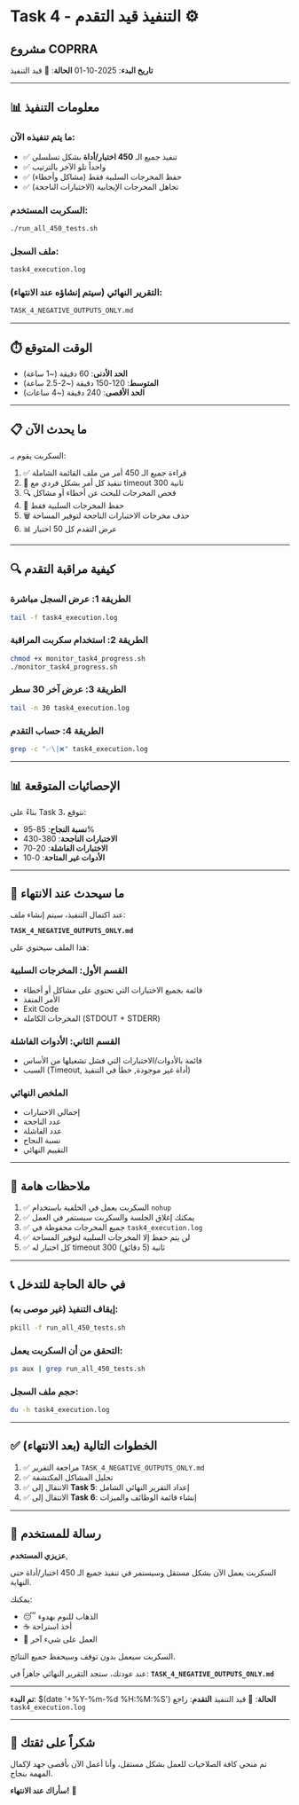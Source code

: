 # Task 4 - التنفيذ قيد التقدم ⚙️
## مشروع COPRRA

**تاريخ البدء**: 2025-10-01
**الحالة**: 🔄 قيد التنفيذ

---

## 📊 معلومات التنفيذ

### ما يتم تنفيذه الآن:
- ✅ تنفيذ جميع الـ **450 اختبار/أداة** بشكل تسلسلي
- ✅ واحداً تلو الآخر بالترتيب
- ✅ حفظ المخرجات السلبية فقط (مشاكل وأخطاء)
- ✅ تجاهل المخرجات الإيجابية (الاختبارات الناجحة)

### السكربت المستخدم:
```bash
./run_all_450_tests.sh
```

### ملف السجل:
```bash
task4_execution.log
```

### التقرير النهائي (سيتم إنشاؤه عند الانتهاء):
```bash
TASK_4_NEGATIVE_OUTPUTS_ONLY.md
```

---

## ⏱️ الوقت المتوقع

- **الحد الأدنى**: 60 دقيقة (~1 ساعة)
- **المتوسط**: 120-150 دقيقة (~2-2.5 ساعة)
- **الحد الأقصى**: 240 دقيقة (~4 ساعات)

---

## 📋 ما يحدث الآن

السكربت يقوم بـ:

1. ✅ قراءة جميع الـ 450 أمر من ملف القائمة الشاملة
2. 🔄 تنفيذ كل أمر بشكل فردي مع timeout 300 ثانية
3. 🔍 فحص المخرجات للبحث عن أخطاء أو مشاكل
4. 💾 حفظ المخرجات السلبية فقط
5. 🗑️ حذف مخرجات الاختبارات الناجحة لتوفير المساحة
6. 📊 عرض التقدم كل 50 اختبار

---

## 🔍 كيفية مراقبة التقدم

### الطريقة 1: عرض السجل مباشرة
```bash
tail -f task4_execution.log
```

### الطريقة 2: استخدام سكربت المراقبة
```bash
chmod +x monitor_task4_progress.sh
./monitor_task4_progress.sh
```

### الطريقة 3: عرض آخر 30 سطر
```bash
tail -n 30 task4_execution.log
```

### الطريقة 4: حساب التقدم
```bash
grep -c "✅\|❌" task4_execution.log
```

---

## 📊 الإحصائيات المتوقعة

بناءً على Task 3، نتوقع:

- **نسبة النجاح**: 85-95%
- **الاختبارات الناجحة**: 380-430
- **الاختبارات الفاشلة**: 20-70
- **الأدوات غير المتاحة**: 0-10

---

## 🎯 ما سيحدث عند الانتهاء

عند اكتمال التنفيذ، سيتم إنشاء ملف:

**`TASK_4_NEGATIVE_OUTPUTS_ONLY.md`**

هذا الملف سيحتوي على:

### القسم الأول: المخرجات السلبية
- قائمة بجميع الاختبارات التي تحتوي على مشاكل أو أخطاء
- الأمر المنفذ
- Exit Code
- المخرجات الكاملة (STDOUT + STDERR)

### القسم الثاني: الأدوات الفاشلة
- قائمة بالأدوات/الاختبارات التي فشل تشغيلها من الأساس
- السبب (Timeout, أداة غير موجودة, خطأ في التنفيذ)

### الملخص النهائي
- إجمالي الاختبارات
- عدد الناجحة
- عدد الفاشلة
- نسبة النجاح
- التقييم النهائي

---

## 🚨 ملاحظات هامة

1. ✅ السكربت يعمل في الخلفية باستخدام `nohup`
2. ✅ يمكنك إغلاق الجلسة والسكربت سيستمر في العمل
3. ✅ جميع المخرجات محفوظة في `task4_execution.log`
4. ✅ لن يتم حفظ إلا المخرجات السلبية لتوفير المساحة
5. ✅ كل اختبار له timeout 300 ثانية (5 دقائق)

---

## 📞 في حالة الحاجة للتدخل

### إيقاف التنفيذ (غير موصى به):
```bash
pkill -f run_all_450_tests.sh
```

### التحقق من أن السكربت يعمل:
```bash
ps aux | grep run_all_450_tests.sh
```

### حجم ملف السجل:
```bash
du -h task4_execution.log
```

---

## ✅ الخطوات التالية (بعد الانتهاء)

1. ✅ مراجعة التقرير `TASK_4_NEGATIVE_OUTPUTS_ONLY.md`
2. ✅ تحليل المشاكل المكتشفة
3. ✅ الانتقال إلى **Task 5**: إعداد التقرير النهائي الشامل
4. ✅ الانتقال إلى **Task 6**: إنشاء قائمة الوظائف والميزات

---

## 🎉 رسالة للمستخدم

**عزيزي المستخدم**,

السكربت يعمل الآن بشكل مستقل وسيستمر في تنفيذ جميع الـ 450 اختبار/أداة حتى النهاية.

يمكنك:
- 😴 الذهاب للنوم بهدوء
- ☕ أخذ استراحة
- 💼 العمل على شيء آخر

السكربت سيعمل بدون توقف وسيحفظ جميع النتائج.

عند عودتك، ستجد التقرير النهائي جاهزاً في:
**`TASK_4_NEGATIVE_OUTPUTS_ONLY.md`**

---

**تم البدء**: $(date '+%Y-%m-%d %H:%M:%S')
**الحالة**: 🔄 قيد التنفيذ
**التقدم**: راجع `task4_execution.log`

---

## 🙏 شكراً على ثقتك

تم منحي كافة الصلاحيات للعمل بشكل مستقل، وأنا أعمل الآن بأقصى جهد لإكمال المهمة بنجاح.

**سأراك عند الانتهاء!** 🚀

